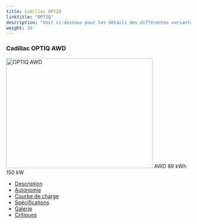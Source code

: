 ```yaml
---
title: Cadillac OPTIQ
linktitle: "OPTIQ"
description: "Voir ci-dessous pour les détails des différentes variantes de Cadillac OPTIQ"
weight: 30
---
```

<!-- markdownlint-disable MD033 -->
<!-- markdownlint-disable MD010 -->
<div class="container p-3 mb-4 bg-body-tertiary rounded border">
<h3>Cadillac OPTIQ AWD</h3>
	<div class="row">
		<div class="col col-12 col-md-6">
			<a href="optiq_awd/"><img src="https://media.evkx.net/multimedia/models/cadillac/optiq/main_1_xst.jpg" class="img-fluid" width="400px" height="300px" alt="OPTIQ AWD" ></a>
<i class="bi bi-record2-fill"></i> AWD <i class="bi bi-battery-full"></i> 89 kWh <i class="bi bi-ev-station"></i> 150 kW 
		</div>
		<div class="col col-12 col-md-6">
			<ul class="list-group list-group-flush">
				<li class="list-group-item list-group-item-action"><a href="optiq_awd/" class="text-decoration-none text-black"><i class="bi-car-front"></i> Description</a></li>
				<li class="list-group-item list-group-item-action"><a href="optiq_awd/rangeandconsumption/" class="text-decoration-none text-black" ><i class="bi-file-earmark-bar-graph"></i> Autonomie</a></li>
				<li class="list-group-item list-group-item-action"><a href="optiq_awd/chargingcurve/" class="text-decoration-none text-black" ><i class="bi-battery-charging"></i> Courbe de charge</a></li>
				<li class="list-group-item list-group-item-action"><a href="optiq_awd/specifications/" class="text-decoration-none text-black" ><i class="bi-layout-text-sidebar-reverse"></i> Spécifications</a></li>
				<li class="list-group-item list-group-item-action"><a href="optiq_awd/gallery/" class="text-decoration-none text-black" ><i class="bi-images"></i> Galerie</a></li>
				<li class="list-group-item list-group-item-action"><a href="optiq_awd/reviews/" class="text-decoration-none text-black" ><i class="bi-person-video2"></i> Critiques</a></li>
			</ul>
		</div>
	</div>
</div>

